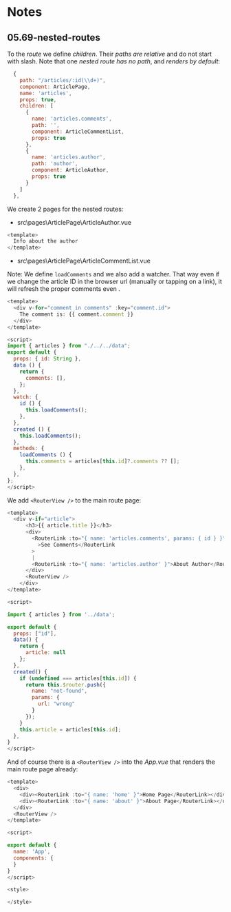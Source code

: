 # Notes

## 05.69-nested-routes

To the _route_ we define _children_. Their _paths are relative_ and do not start with slash. Note that one _nested route has no path_, and _renders by default_:

```js
  {
    path: "/articles/:id(\\d+)",
    component: ArticlePage,
    name: 'articles',
    props: true,
    children: [
      {
        name: 'articles.comments',
        path: '',
        component: ArticleCommentList,
        props: true
      },
      {
        name: 'articles.author',
        path: 'author',
        component: ArticleAuthor,
        props: true
      }
    ]
  },
```

We create 2 pages for the nested routes:

- src\pages\ArticlePage\ArticleAuthor.vue

```js
<template>
  Info about the author
</template>
```

- src\pages\ArticlePage\ArticleCommentList.vue

Note: We define `loadComments` and we also add a watcher. That way even if we change the article ID in the browser url (manually or tapping on a link), it will refresh the proper comments even .

```js
<template>
  <div v-for="comment in comments" :key="comment.id">
    The comment is: {{ comment.comment }}
  </div>
</template>

<script>
import { articles } from "./../../data";
export default {
  props: { id: String },
  data () {
    return {
      comments: [],
    };
  },
  watch: {
    id () {
      this.loadComments();
    },
  },
  created () {
    this.loadComments();
  },
  methods: {
    loadComments () {
      this.comments = articles[this.id]?.comments ?? [];
    },
  },
};
</script>
```

We add `<RouterView />` to the main route page:

```js
<template>
  <div v-if="article">
      <h3>{{ article.title }}</h3>
      <div>
        <RouterLink :to="{ name: 'articles.comments', params: { id } }"
          >See Comments</RouterLink
        >
        |
        <RouterLink :to="{ name: 'articles.author' }">About Author</RouterLink>
      </div>
      <RouterView />
    </div>
</template>

<script>

import { articles } from '../data';

export default {
  props: ["id"],
  data() {
    return {
      article: null
    };
  },
  created() {
    if (undefined === articles[this.id]) {
      return this.$router.push({
        name: "not-found",
        params: {
          url: "wrong"
        }
      });
    }
    this.article = articles[this.id];
  },
}
</script>
```

And of course there is a `<RouterView />` into the _App.vue_ that renders the main route page already:

```js
<template>
  <div>
    <div><RouterLink :to="{ name: 'home' }">Home Page</RouterLink></div>
    <div><RouterLink :to="{ name: 'about' }">About Page</RouterLink></div>
  </div>
  <RouterView />
</template>

<script>

export default {
  name: 'App',
  components: {
  }
}
</script>

<style>

</style>
```
